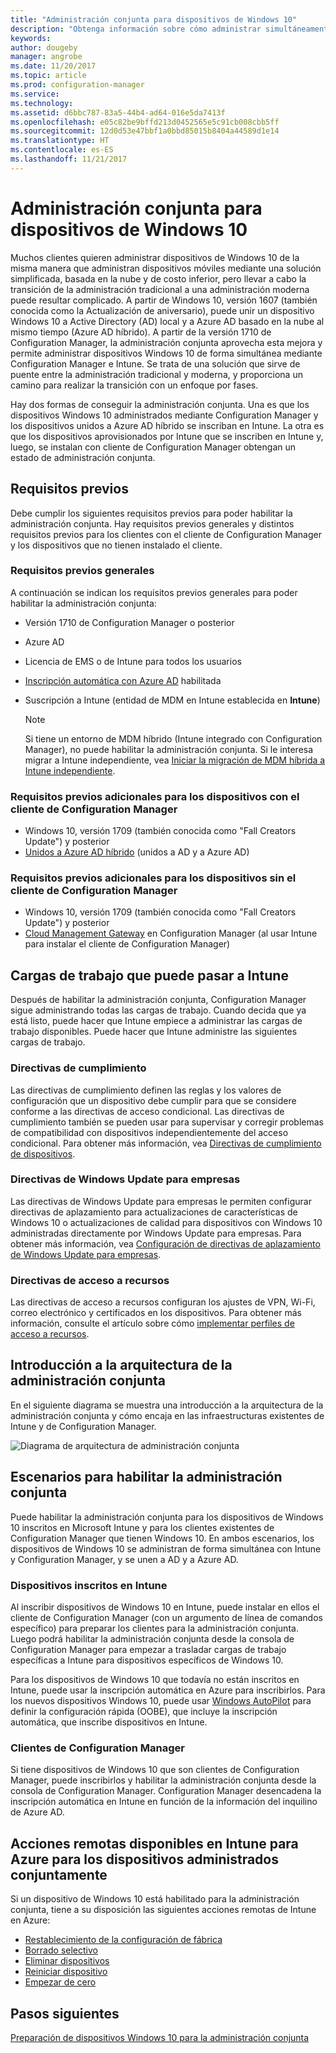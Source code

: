 ```yaml
---
title: "Administración conjunta para dispositivos de Windows 10"
description: "Obtenga información sobre cómo administrar simultáneamente dispositivos Windows 10 mediante Configuration Manager y Microsoft Intune."
keywords: 
author: dougeby
manager: angrobe
ms.date: 11/20/2017
ms.topic: article
ms.prod: configuration-manager
ms.service: 
ms.technology: 
ms.assetid: d6bbc787-83a5-44b4-ad64-016e5da7413f
ms.openlocfilehash: e05c82be9bffd213d0452565e5c91cb008cbb5ff
ms.sourcegitcommit: 12d0d53e47bbf1a0bbd85015b8404a44589d1e14
ms.translationtype: HT
ms.contentlocale: es-ES
ms.lasthandoff: 11/21/2017
---
```

# <a name="co-management-for-windows-10-devices"></a>Administración conjunta para dispositivos de Windows 10    
<!-- 1350871 -->
Muchos clientes quieren administrar dispositivos de Windows 10 de la misma manera que administran dispositivos móviles mediante una solución simplificada, basada en la nube y de costo inferior, pero llevar a cabo la transición de la administración tradicional a una administración moderna puede resultar complicado. A partir de Windows 10, versión 1607 (también conocida como la Actualización de aniversario), puede unir un dispositivo Windows 10 a Active Directory (AD) local y a Azure AD basado en la nube al mismo tiempo (Azure AD híbrido). A partir de la versión 1710 de Configuration Manager, la administración conjunta aprovecha esta mejora y permite administrar dispositivos Windows 10 de forma simultánea mediante Configuration Manager e Intune. Se trata de una solución que sirve de puente entre la administración tradicional y moderna, y proporciona un camino para realizar la transición con un enfoque por fases. 

Hay dos formas de conseguir la administración conjunta.  Una es que los dispositivos Windows 10 administrados mediante Configuration Manager y los dispositivos unidos a Azure AD híbrido se inscriban en Intune. La otra es que los dispositivos aprovisionados por Intune que se inscriben en Intune y, luego, se instalan con cliente de Configuration Manager obtengan un estado de administración conjunta.  

## <a name="prerequisites"></a>Requisitos previos
Debe cumplir los siguientes requisitos previos para poder habilitar la administración conjunta. Hay requisitos previos generales y distintos requisitos previos para los clientes con el cliente de Configuration Manager y los dispositivos que no tienen instalado el cliente.

### <a name="general-prerequisites"></a>Requisitos previos generales
A continuación se indican los requisitos previos generales para poder habilitar la administración conjunta:  

- Versión 1710 de Configuration Manager o posterior
- Azure AD
- Licencia de EMS o de Intune para todos los usuarios
- [Inscripción automática con Azure AD](https://docs.microsoft.com/intune/windows-enroll#enable-windows-10-automatic-enrollment) habilitada
- Suscripción a Intune &#40;entidad de MDM en Intune establecida en **Intune**&#41;


   > [!Note]  
   > Si tiene un entorno de MDM híbrido (Intune integrado con Configuration Manager), no puede habilitar la administración conjunta. Si le interesa migrar a Intune independiente, vea [Iniciar la migración de MDM híbrida a Intune independiente](/sccm/mdm/deploy-use/migrate-hybridmdm-to-intunesa).

### <a name="additional-prerequisites-for-devices-with-the-configuration-manager-client"></a>Requisitos previos adicionales para los dispositivos con el cliente de Configuration Manager
- Windows 10, versión 1709 (también conocida como "Fall Creators Update") y posterior
- [Unidos a Azure AD híbrido](https://docs.microsoft.com/azure/active-directory/device-management-hybrid-azuread-joined-devices-setup) (unidos a AD y a Azure AD)

### <a name="additional-prerequisites-for-devices-without-the-configuration-manager-client"></a>Requisitos previos adicionales para los dispositivos sin el cliente de Configuration Manager
- Windows 10, versión 1709 (también conocida como "Fall Creators Update") y posterior
- [Cloud Management Gateway](/sccm/core/clients/manage/manage-clients-internet#cloud-management-gateway) en Configuration Manager (al usar Intune para instalar el cliente de Configuration Manager)

## <a name="workloads-you-can-switch-to-intune"></a>Cargas de trabajo que puede pasar a Intune
Después de habilitar la administración conjunta, Configuration Manager sigue administrando todas las cargas de trabajo. Cuando decida que ya está listo, puede hacer que Intune empiece a administrar las cargas de trabajo disponibles. Puede hacer que Intune administre las siguientes cargas de trabajo.   

### <a name="compliance-policies"></a>Directivas de cumplimiento
Las directivas de cumplimiento definen las reglas y los valores de configuración que un dispositivo debe cumplir para que se considere conforme a las directivas de acceso condicional. Las directivas de cumplimiento también se pueden usar para supervisar y corregir problemas de compatibilidad con dispositivos independientemente del acceso condicional. Para obtener más información, vea [Directivas de cumplimiento de dispositivos](/sccm/mdm/deploy-use/device-compliance-policies).  

### <a name="windows-update-for-business-policies"></a>Directivas de Windows Update para empresas
Las directivas de Windows Update para empresas le permiten configurar directivas de aplazamiento para actualizaciones de características de Windows 10 o actualizaciones de calidad para dispositivos con Windows 10 administradas directamente por Windows Update para empresas. Para obtener más información, vea [Configuración de directivas de aplazamiento de Windows Update para empresas](/sccm/sum/deploy-use/integrate-windows-update-for-business-windows-10#configure-windows-update-for-business-deferral-policies).  

### <a name="resource-access-policies"></a>Directivas de acceso a recursos
Las directivas de acceso a recursos configuran los ajustes de VPN, Wi-Fi, correo electrónico y certificados en los dispositivos. Para obtener más información, consulte el artículo sobre cómo [implementar perfiles de acceso a recursos](/sccm/protect/deploy-use/deploy-wifi-vpn-email-cert-profiles).

## <a name="architectural-overview-for-co-management"></a>Introducción a la arquitectura de la administración conjunta
En el siguiente diagrama se muestra una introducción a la arquitectura de la administración conjunta y cómo encaja en las infraestructuras existentes de Intune y de Configuration Manager.

![Diagrama de arquitectura de administración conjunta](./media/co-management-arch.svg)

## <a name="scenarios-to-enable-co-management"></a>Escenarios para habilitar la administración conjunta  
Puede habilitar la administración conjunta para los dispositivos de Windows 10 inscritos en Microsoft Intune y para los clientes existentes de Configuration Manager que tienen Windows 10. En ambos escenarios, los dispositivos de Windows 10 se administran de forma simultánea con Intune y Configuration Manager, y se unen a AD y a Azure AD.  

### <a name="devices-enrolled-in-intune"></a>Dispositivos inscritos en Intune  
Al inscribir dispositivos de Windows 10 en Intune, puede instalar en ellos el cliente de Configuration Manager (con un argumento de línea de comandos específico) para preparar los clientes para la administración conjunta. Luego podrá habilitar la administración conjunta desde la consola de Configuration Manager para empezar a trasladar cargas de trabajo específicas a Intune para dispositivos específicos de Windows 10.  

Para los dispositivos de Windows 10 que todavía no están inscritos en Intune, puede usar la inscripción automática en Azure para inscribirlos. Para los nuevos dispositivos Windows 10, puede usar [Windows AutoPilot](https://docs.microsoft.com/intune/enrollment-autopilot) para definir la configuración rápida (OOBE), que incluye la inscripción automática, que inscribe dispositivos en Intune.  

### <a name="configuration-manager-clients"></a>Clientes de Configuration Manager
Si tiene dispositivos de Windows 10 que son clientes de Configuration Manager, puede inscribirlos y habilitar la administración conjunta desde la consola de Configuration Manager. Configuration Manager desencadena la inscripción automática en Intune en función de la información del inquilino de Azure AD.  


## <a name="remote-actions-available-in-intune-on-azure-for-co-managed-devices"></a>Acciones remotas disponibles en Intune para Azure para los dispositivos administrados conjuntamente
Si un dispositivo de Windows 10 está habilitado para la administración conjunta, tiene a su disposición las siguientes acciones remotas de Intune en Azure:  
- [Restablecimiento de la configuración de fábrica](https://docs.microsoft.com/intune/devices-wipe#factory-reset)
- [Borrado selectivo](https://docs.microsoft.com/intune/apps-selective-wipe)
- [Eliminar dispositivos](https://docs.microsoft.com/intune/devices-wipe#delete-devices-from-the-azure-active-directory-portal)
- [Reiniciar dispositivo](https://docs.microsoft.com/intune/device-restart)
- [Empezar de cero](https://docs.microsoft.com/intune/device-fresh-start)

## <a name="next-steps"></a>Pasos siguientes
[Preparación de dispositivos Windows 10 para la administración conjunta](co-management-prepare.md)